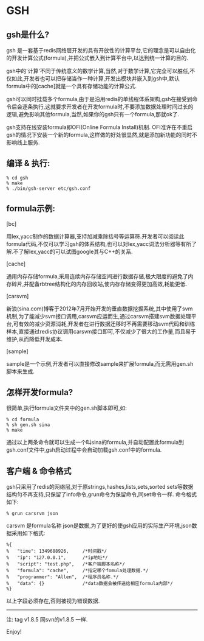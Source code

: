 GSH
===

gsh是什么?
-------------------------------------------
gsh 是一套基于redis网络层开发的具有开放性的计算平台,它的理念是可以自由化的开发计算公式(formula),并把公式嵌入到计算平台中,以达到统一计算的目的.

gsh中的'计算'不同于传统意义的数学计算,当然,对于数学计算,它完全可以胜任,不仅如此,开发者也可以把存储当作一种计算,开发出模块并嵌入到gsh中,默认formula中的[cache]就是一个具有存储功能的计算公式.

gsh可以同时挂载多个formula,由于是沿用redis的单线程体系架构,gsh在接受到命令后会逐条执行,这就要求开发者在开发formula时,不要添加数据处理时间过长的逻辑,避免影响其他formula,当然,如果你的gsh只有一个formula,那就ok了.

gsh支持在线安装formula即OFI(Online Formula Install)机制. OFI准许在不重启gsh的情况下安装一个新的formula,这样做的好处很显然,就是添加新功能的同时不影响线上服务.

编译 & 执行:
-------------------------------------------

	% cd gsh
	% make
	% ./bin/gsh-server etc/gsh.conf

formula示例:
-------------------------------------------
[bc]

用lex,yacc制作的数据计算器,支持加减乘除括号等运算符.开发者可以阅读此formula代码,不仅可以学习gsh的体系结构,也可以对lex,yacc词法分析器等有所了解.不了解lex,yacc的可以试图google其与C++的关系.

[cache]

通用内存存储formula,采用连续内存存储空间进行数据存储,极大限度的避免了内存碎片,并配备rbtree结构化的内存回收站,使内存存储变得更加高效,耗能更低.	

[carsvm]

新浪(sina.com)博客于2012年7月开始开发的垂直数据挖掘系统,其中使用了svm机制,为了能减少svm接口调用,carsvm应运而生,通过carsvm搭建svm数据处理平台,可有效的减少资源消耗,开发者在进行数据迁移时不再需要移动svm代码和训练样本,直接通过redis协议调用carsvm接口即可,不仅减少了很大的工作量,而且易于维护,从而降低开发成本.

[sample]

sample是一个示例,开发者可以直接修改sample来扩展formula,而无需用gen.sh脚本来生成.

怎样开发formula?
-------------------------------------------
很简单,执行formula文件夹中的gen.sh脚本即可,如:

	% cd formula
	% sh gen.sh sina
	% make 

通过以上两条命令就可以生成一个叫sina的formula,并自动配置此formula到gsh.conf文件中,gsh启动过程中会自动加载gsh.conf中的formula.


客户端 & 命令格式
-------------------------------------------
gsh只采用了redis的网络层,对于原strings,hashes,lists,sets,sorted sets等数据结构匀不再支持,只保留了info命令,grun命令为保留命令,同set命令一样.
命令格式 如下:
	
	% grun carsrvm json
	
carsvm 是formula名称 json是数据,为了更好的使gsh应用的实际生产环境,json数据采用如下格式:
	
	%{
	%	"time": 1349688926,		/*时间戳*/
	%	"ip": "127.0.0.1",		/*ip地址*/
	%	"script": "test.php",	/*客户端脚本名称*/
	%	"formula": "cache",		/*指定哪个fomula处理数据.*/
	%	"programmer": "Allen",	/*程序员名称.*/
	%	"data": {}				/*data数据会被传送给相应formula内部*/
	%}
以上字段必须存在,否则被视为错误数据.


-------------------

注:
tag v1.8.5 同svn的v1.8.5 一样.


Enjoy!




